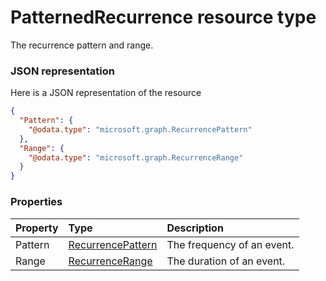 # PatternedRecurrence resource type

The recurrence pattern and range.

### JSON representation

Here is a JSON representation of the resource

```json
{
  "Pattern": {
    "@odata.type": "microsoft.graph.RecurrencePattern"
  },
  "Range": {
    "@odata.type": "microsoft.graph.RecurrenceRange"
  }
}

```
### Properties
| Property	   | Type	|Description|
|:---------------|:--------|:----------|
|Pattern|[RecurrencePattern](recurrencepattern.md)|The frequency of an event.|
|Range|[RecurrenceRange](recurrencerange.md)|The duration of an event.|

<!-- uuid: 712ddcd0-66d8-433c-ab96-9cdcc4f27250
2015-10-12 21:30:01 UTC -->